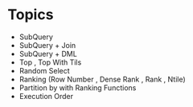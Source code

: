 # Topics

* SubQuery
* SubQuery + Join
* SubQuery + DML
* Top , Top With Tils
* Random Select
* Ranking (Row Number , Dense Rank , Rank , Ntile)
* Partition by with Ranking Functions
* Execution Order
